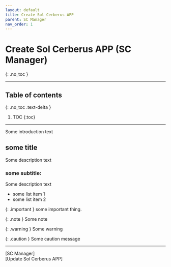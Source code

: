 ```yaml
---
layout: default
title: Create Sol Cerberus APP
parent: SC Manager
nav_order: 1
---
```


# Create Sol Cerberus APP (SC Manager)
{: .no_toc }

---


## Table of contents
{: .no_toc .text-delta }

1. TOC
{:toc}

---
Some introduction text

## some title

Some description text

### some subtitle:
Some description text

- some list item 1
- some list item 2

{: .important }
some important thing.

{: .note }
Some note

{: .warning }
Some warning

{: .caution }
Some caution message


---

<div class="prev-next">
<div markdown="1">
[SC Manager]
</div>
<div markdown="1">
[Update Sol Cerberus APP]
</div>
</div>

[SC Manager]: /docs/sc-manager
[Update Sol Cerberus APP]: ../update-sol-cerberus-app